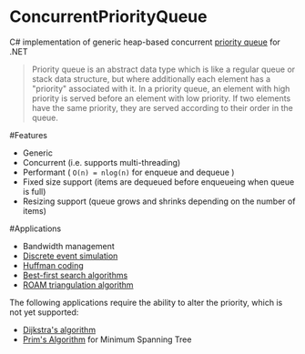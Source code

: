ConcurrentPriorityQueue
=======================

C# implementation of generic heap-based concurrent [priority queue](http://en.wikipedia.org/wiki/Priority_queue) for .NET

>Priority queue is an abstract data type which is like a regular queue or 
>stack data structure, but where additionally each element has a "priority" 
>associated with it. In a priority queue, an element with high priority is 
>served before an element with low priority. If two elements have the same 
>priority, they are served according to their order in the queue.

#Features
- Generic
- Concurrent (i.e. supports multi-threading)
- Performant ( `O(n) = nlog(n)` for enqueue and dequeue )
- Fixed size support (items are dequeued before enqueueing when queue is full)
- Resizing support (queue grows and shrinks depending on the number of items)

#Applications

- Bandwidth management
- [Discrete event simulation](http://en.wikipedia.org/wiki/Discrete_event_simulation)
- [Huffman coding](http://en.wikipedia.org/wiki/Huffman_coding)
- [Best-first search algorithms](http://en.wikipedia.org/wiki/Best-first_search)
- [ROAM triangulation algorithm](http://en.wikipedia.org/wiki/ROAM)

The following applications require the ability to alter the priority, which is not yet supported:
- [Dijkstra's algorithm](http://en.wikipedia.org/wiki/Dijkstra%27s_algorithm)
- [Prim's Algorithm](http://en.wikipedia.org/wiki/Prim%27s_algorithm) for Minimum Spanning Tree

